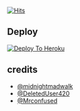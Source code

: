 [![Hits](https://hits.seeyoufarm.com/api/count/incr/badge.svg?url=https%3A%2F%2Fgithub.com%2FSpEcHiDe%2FHaR0Ku&count_bg=%2379C83D&title_bg=%23555555&icon=&icon_color=%23E7E7E7&title=hits&edge_flat=false)](https://github.com/SpEcHiDe/HaR0Ku)

## Deploy

[![Deploy To Heroku](https://www.herokucdn.com/deploy/button.svg)](https://dashboard.heroku.com/new?button-url=https://github.com/muhammedfurkan/HaR0Ku&template=https://github.com/muhammedfurkan/HaR0Ku)

## credits

- [@midnightmadwalk](https://t.me/midnightmadwalk)
- [@DeletedUser420](https://t.me/DeletedUser420)
- [@Mrconfused](https://github.com/Mr-confused)
